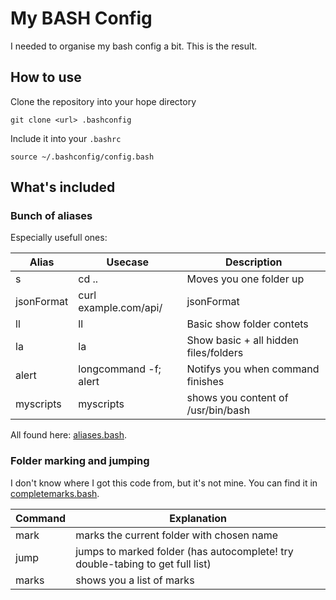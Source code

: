 # My BASH Config

I needed to organise my bash config a bit. This is the result.

## How to use

Clone the repository into your hope directory

    git clone <url> .bashconfig

Include it into your `.bashrc`

    source ~/.bashconfig/config.bash

## What's included

### Bunch of aliases

Especially usefull ones:

Alias | Usecase | Description
------|---------|------------
s|cd ..|Moves you one folder up
jsonFormat| curl example.com/api/ | jsonFormat | Format json from APIs
ll |  ll | Basic show folder contets
la | la | Show basic + all hidden files/folders
alert | longcommand -f; alert | Notifys you when command finishes
myscripts | myscripts | shows you content of /usr/bin/bash


All found here: [aliases.bash](aliases.bash).

### Folder marking and jumping

I don't know where I got this code from, but it's not mine. You can find it in [completemarks.bash](completemarks.bash).

Command | Explanation
--------|------------
mark <name> | marks the current folder with chosen name
jump <name> | jumps to marked folder (has autocomplete! try double-tabing to get full list)
marks | shows you a list of marks
